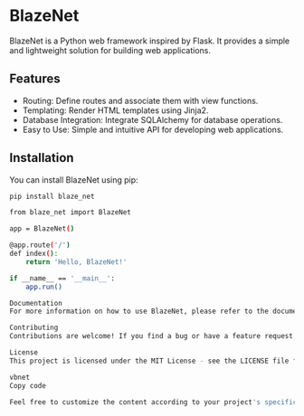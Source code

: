 # BlazeNet

BlazeNet is a Python web framework inspired by Flask. It provides a simple and lightweight solution for building web applications.

## Features

- Routing: Define routes and associate them with view functions.
- Templating: Render HTML templates using Jinja2.
- Database Integration: Integrate SQLAlchemy for database operations.
- Easy to Use: Simple and intuitive API for developing web applications.

## Installation

You can install BlazeNet using pip:

```bash
pip install blaze_net

from blaze_net import BlazeNet

app = BlazeNet()

@app.route('/')
def index():
    return 'Hello, BlazeNet!'

if __name__ == '__main__':
    app.run()

Documentation
For more information on how to use BlazeNet, please refer to the documentation.

Contributing
Contributions are welcome! If you find a bug or have a feature request, please open an issue or submit a pull request.

License
This project is licensed under the MIT License - see the LICENSE file for details.

vbnet
Copy code

Feel free to customize the content according to your project's specific features, usag
